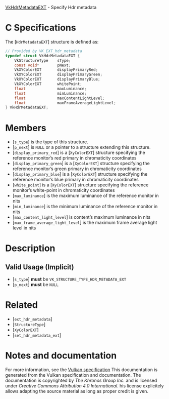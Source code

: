 [VkHdrMetadataEXT](https://www.khronos.org/registry/vulkan/specs/1.3-extensions/man/html/VkHdrMetadataEXT.html) - Specify Hdr metadata

# C Specifications
The [`HdrMetadataEXT`] structure is defined as:
```c
// Provided by VK_EXT_hdr_metadata
typedef struct VkHdrMetadataEXT {
    VkStructureType    sType;
    const void*        pNext;
    VkXYColorEXT       displayPrimaryRed;
    VkXYColorEXT       displayPrimaryGreen;
    VkXYColorEXT       displayPrimaryBlue;
    VkXYColorEXT       whitePoint;
    float              maxLuminance;
    float              minLuminance;
    float              maxContentLightLevel;
    float              maxFrameAverageLightLevel;
} VkHdrMetadataEXT;
```

# Members
- [`s_type`] is the type of this structure.
- [`p_next`] is `NULL` or a pointer to a structure extending this structure.
- [`display_primary_red`] is a [`XyColorEXT`] structure specifying the reference monitor’s red primary in chromaticity coordinates
- [`display_primary_green`] is a [`XyColorEXT`] structure specifying the reference monitor’s green primary in chromaticity coordinates
- [`display_primary_blue`] is a [`XyColorEXT`] structure specifying the reference monitor’s blue primary in chromaticity coordinates
- [`white_point`] is a [`XyColorEXT`] structure specifying the reference monitor’s white-point in chromaticity coordinates
- [`max_luminance`] is the maximum luminance of the reference monitor in nits
- [`min_luminance`] is the minimum luminance of the reference monitor in nits
- [`max_content_light_level`] is content’s maximum luminance in nits
- [`max_frame_average_light_level`] is the maximum frame average light level in nits

# Description
## Valid Usage (Implicit)
-  [`s_type`] **must**  be `VK_STRUCTURE_TYPE_HDR_METADATA_EXT`
-  [`p_next`] **must**  be `NULL`

# Related
- [`ext_hdr_metadata`]
- [`StructureType`]
- [`XyColorEXT`]
- [`set_hdr_metadata_ext`]

# Notes and documentation
For more information, see the [Vulkan specification](https://www.khronos.org/registry/vulkan/specs/1.3-extensions/html/vkspec.html)
This documentation is generated from the Vulkan specification and documentation.
The documentation is copyrighted by *The Khronos Group Inc.* and is licensed under *Creative Commons Attribution 4.0 International*.
his license explicitely allows adapting the source material as long as proper credit is given.
        
